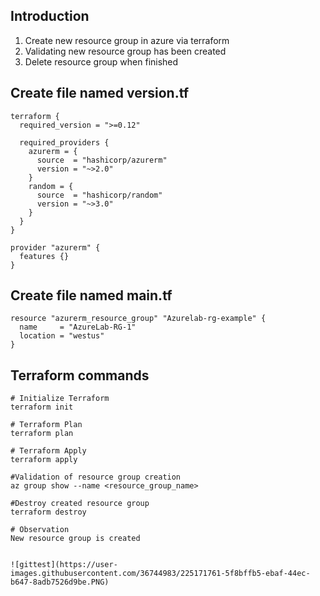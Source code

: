 ## Introduction
1. Create new resource group in azure via terraform
2. Validating new resource group has been created
3. Delete resource group when finished      

## Create file named version.tf
```t
terraform {
  required_version = ">=0.12"

  required_providers {
    azurerm = {
      source  = "hashicorp/azurerm"
      version = "~>2.0"
    }
    random = {
      source  = "hashicorp/random"
      version = "~>3.0"
    }
  }
}

provider "azurerm" {
  features {}
}
```

## Create file named main.tf
```t
resource "azurerm_resource_group" "Azurelab-rg-example" {
  name     = "AzureLab-RG-1"
  location = "westus"
}
```

## Terraform commands
```t
# Initialize Terraform
terraform init

# Terraform Plan 
terraform plan

# Terraform Apply 
terraform apply

#Validation of resource group creation
az group show --name <resource_group_name>

#Destroy created resource group
terraform destroy

# Observation
New resource group is created


![gittest](https://user-images.githubusercontent.com/36744983/225171761-5f8bffb5-ebaf-44ec-b647-8adb7526d9be.PNG)


```
